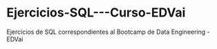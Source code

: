 # Ejercicios-SQL---Curso-EDVai
Ejercicios de SQL  correspondientes al Bootcamp de Data Engineering - EDVai
